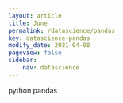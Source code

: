 ```yaml
---
layout: article
title: June
permalink: /datascience/pandas
key: datascience-pandas
modify_date: 2021-04-08
pageview: false
sidebar:
    nav: datascience
---
```


python pandas

<!--more-->

